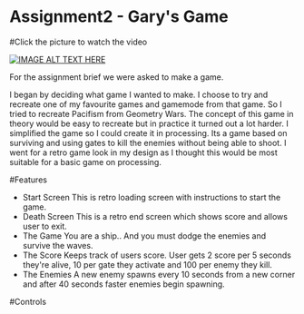 # Assignment2 - Gary's Game

#Click the picture to watch the video

[![IMAGE ALT TEXT HERE](https://img.youtube.com/vi/z8OSQJh9WI4/0.jpg)](https://www.youtube.com/watch?v=z8OSQJh9WI4)

For the assignment brief we were asked to make a game.

I began by deciding what game I wanted to make. I choose to try and recreate one of my favourite games and gamemode from that game. So I tried to recreate Pacifism from Geometry Wars. The concept of this game in theory would be easy to recreate but in practice it turned out a lot harder. I simplified the game so I could create it in processing. Its a game based on surviving and using gates to kill the enemies without being able to shoot. I went for a retro game look in my design as I thought this would be most suitable for a basic game on processing. 

#Features

- Start Screen
    This is retro loading screen with instructions to start the game.
- Death Screen
    This is a retro end screen which shows score and allows user to exit.
- The Game
    You are a ship.. And you must dodge the enemies and survive the waves.
- The Score
    Keeps track of users score. User gets 2 score per 5 seconds they're alive, 10 per gate they activate and 100 per enemy they kill.
- The Enemies
    A new enemy spawns every 10 seconds from a new corner and after 40 seconds faster enemies begin spawning.
    
    
#Controls
